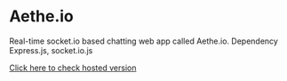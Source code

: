 # Aethe.io
Real-time socket.io based chatting web app called Aethe.io. Dependency Express.js, socket.io.js

[Click here to check hosted version](https://github-socketio.mantragohil.repl.co)
